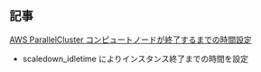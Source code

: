 
## 記事

[AWS ParallelCluster コンピュートノードが終了するまでの時間設定](https://dev.classmethod.jp/articles/aws-parallelcluster-autoscaling/)

* scaledown_idletime によりインスタンス終了までの時間を設定
